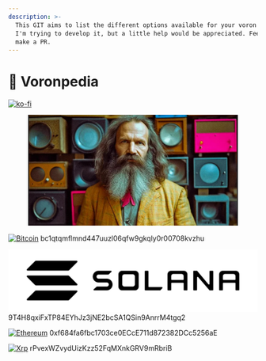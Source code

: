 ```yaml
---
description: >-
  This GIT aims to list the different options available for your voron printer. 
  I'm trying to develop it, but a little help would be appreciated. Feel free to
  make a PR.
---
```


# 📓 Voronpedia

[![ko-fi](https://camo.githubusercontent.com/70e2ef5e0263b261f9a2a314bb1d6919d1d43292eed117fe8fc766a68c7d96ea/68747470733a2f2f6b6f2d66692e636f6d2f696d672f676974687562627574746f6e5f736d2e737667)](https://ko-fi.com/W7W6USGTM)

<figure><img src=".gitbook/assets/mendeleyeev2.JPG" alt=""><figcaption></figcaption></figure>

[![Bitcoin](https://camo.githubusercontent.com/f831665f50b89cdcff340e05d11537a1dd48eb91fa59b075ad1751ea19a0a5a6/68747470733a2f2f696d672e736869656c64732e696f2f62616467652f426974636f696e2d3030303f7374796c653d666f722d7468652d6261646765266c6f676f3d626974636f696e266c6f676f436f6c6f723d7768697465)](https://camo.githubusercontent.com/f831665f50b89cdcff340e05d11537a1dd48eb91fa59b075ad1751ea19a0a5a6/68747470733a2f2f696d672e736869656c64732e696f2f62616467652f426974636f696e2d3030303f7374796c653d666f722d7468652d6261646765266c6f676f3d626974636f696e266c6f676f436f6c6f723d7768697465) bc1qtqmflmnd447uuzl06qfw9gkqly0r00708kvzhu

<img src=".gitbook/assets/image (10).png" alt="" data-size="line"> 9T4H8qxiFxTP84EYhJz3jNE2bcSA1QSin9AnrrM4tgq2

[![Ethereum](https://camo.githubusercontent.com/1788b613aea12a78a4ce96876ba84a422afae1fe5b514a7c95489d4cf21ecb88/68747470733a2f2f696d672e736869656c64732e696f2f62616467652f457468657265756d2d3343334333443f7374796c653d666f722d7468652d6261646765266c6f676f3d457468657265756d266c6f676f436f6c6f723d7768697465)](https://camo.githubusercontent.com/1788b613aea12a78a4ce96876ba84a422afae1fe5b514a7c95489d4cf21ecb88/68747470733a2f2f696d672e736869656c64732e696f2f62616467652f457468657265756d2d3343334333443f7374796c653d666f722d7468652d6261646765266c6f676f3d457468657265756d266c6f676f436f6c6f723d7768697465) 0xf684fa6fbc1703ce0ECcE711d872382DCc5256aE

[![Xrp](https://camo.githubusercontent.com/6463c889603ff85f5a585526aea21655ec7ef71c5f0e644ff63fd2e26a35ea74/68747470733a2f2f696d672e736869656c64732e696f2f62616467652f5872702d626c61636b3f7374796c653d666f722d7468652d6261646765266c6f676f3d787270266c6f676f436f6c6f723d7768697465)](https://camo.githubusercontent.com/6463c889603ff85f5a585526aea21655ec7ef71c5f0e644ff63fd2e26a35ea74/68747470733a2f2f696d672e736869656c64732e696f2f62616467652f5872702d626c61636b3f7374796c653d666f722d7468652d6261646765266c6f676f3d787270266c6f676f436f6c6f723d7768697465) rPvexWZvydUizKzz52FqMXnkGRV9mRbriB
